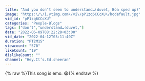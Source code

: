 ```yaml
---
title: "And you don’t seem to understand…(duvet, Bôa sped up)"
image: "https:\/\/i.ytimg.com\/vi\/pP1zq6CCcXU\/hqdefault.jpg"
vid_id: "pP1zq6CCcXU"
categories: "People-Blogs"
tags: ["don’t","understand…(duvet,"]
date: "2022-06-09T08:22:28+03:00"
vid_date: "2022-04-12T03:11:49Z"
duration: "PT2M1S"
viewcount: "570"
likeCount: "19"
dislikeCount: ""
channel: "Hey.It’s.Ed.sheeran"
---
```

{% raw %}This song is emo. 😭{% endraw %}
